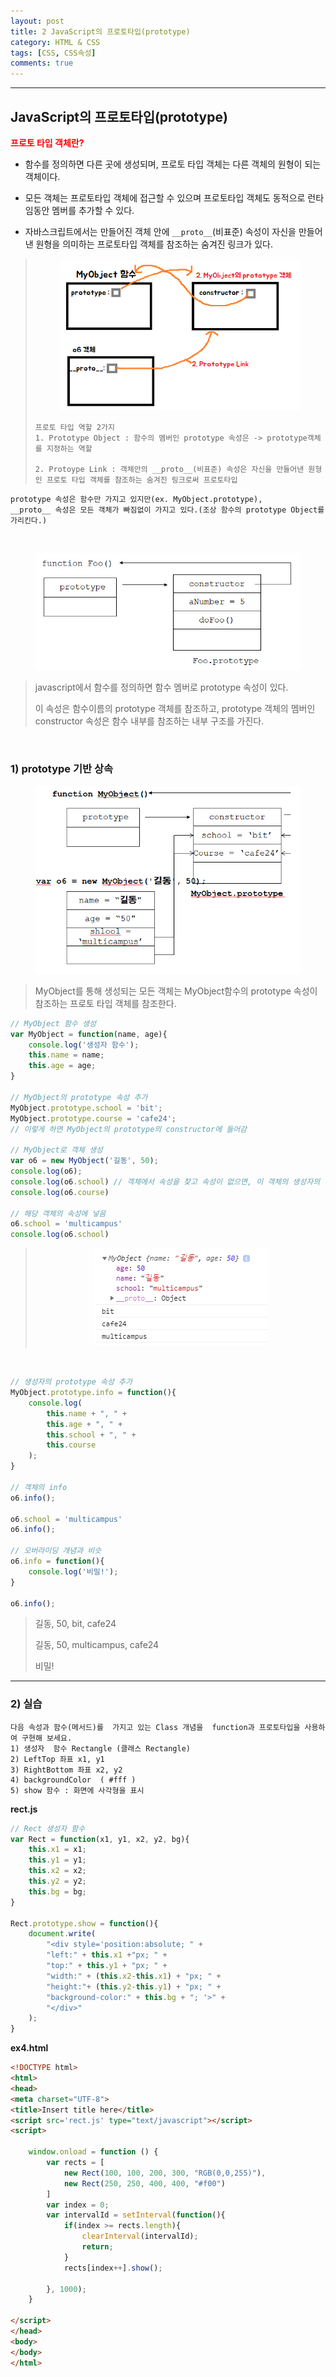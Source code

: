 ```yaml
---
layout: post
title: 2 JavaScript의 프로토타입(prototype)
category: HTML & CSS
tags: [CSS, CSS속성]
comments: true
---
```


------

## JavaScript의 프로토타입(prototype)

<b style="color:red">프로토 타입 객체란?</b>

- 함수를 정의하면 다른 곳에 생성되며, 프로토 타입 객체는 다른 객체의 원형이 되는 객체이다. 

- 모든 객체는 프로토타입 객체에 접근할 수 있으며 프로토타입 객체도 동적으로 런타임동안 멤버를 추가할 수 있다. 

- 자바스크립트에서는 만들어진 객체 안에 `__proto__`(비표준) 속성이 자신을 만들어낸 원형을 의미하는 프로토타입 객체를 참조하는 숨겨진 링크가 있다.

> <center>
> <figure>
> <img src="/assets/post-img/htmlcss/1562138191136.png" alt="views">
> <figcaption></figcaption>
> </figure>
> </center>
>
> ```
> 프로토 타입 역할 2가지
> 1. Prototype Object : 함수의 멤버인 prototype 속성은 -> prototype객체를 지정하는 역할
> 
> 2. Protoype Link : 객체안의 __proto__(비표준) 속성은 자신을 만들어낸 원형인 프로토 타입 객체를 참조하는 숨겨진 링크로써 프로토타입
> ```

```
prototype 속성은 함수만 가지고 있지만(ex. MyObject.prototype),
__proto__ 속성은 모든 객체가 빠짐없이 가지고 있다.(조상 함수의 prototype Object를 가리킨다.)
```



<br>

<center>
<figure>
<img src="/assets/post-img/htmlcss/1562138257330.png" alt="views">
<figcaption></figcaption>
</figure>
</center>

> javascript에서 함수를 정의하면 함수 멤버로 prototype 속성이 있다.
>
> 이 속성은 함수이름의 prototype 객체를 참조하고, prototype 객체의 멤버인 constructor 속성은 함수 내부를 참조하는 내부 구조를 가진다.

<br>

### 1) prototype 기반 상속

<center>
<figure>
<img src="/assets/post-img/htmlcss/1562138273440.png" alt="views">
<figcaption></figcaption>
</figure>
</center>

> MyObject를 통해 생성되는 모든 객체는 MyObject함수의 prototype 속성이 참조하는 프로토 타입 객체를 참조한다.

```js
// MyObject 함수 생성
var MyObject = function(name, age){
    console.log('생성자 함수');
    this.name = name;
    this.age = age;
}

// MyObject의 prototype 속성 추가
MyObject.prototype.school = 'bit';
MyObject.prototype.course = 'cafe24';
// 이렇게 하면 MyObject의 prototype의 constructor에 들어감

// MyObject로 객체 생성
var o6 = new MyObject('길동', 50);
console.log(o6);
console.log(o6.school) // 객체에서 속성을 찾고 속성이 없으면, 이 객체의 생성자의 객체를 찾음, 없으면 undefine
console.log(o6.course)

// 해당 객체의 속성에 넣음
o6.school = 'multicampus'
console.log(o6.school)
```

> <center>
> <figure>
> <img src="/assets/post-img/htmlcss/1562138280416.png" alt="views">
> <figcaption></figcaption>
> </figure>
> </center>

<br>

```js
// 생성자의 prototype 속성 추가
MyObject.prototype.info = function(){
    console.log(
        this.name + ", " +
        this.age + ", " +
        this.school + ", " +
        this.course
    );
}

// 객체의 info
o6.info();

o6.school = 'multicampus'
o6.info();

// 오버라이딩 개념과 비슷
o6.info = function(){
    console.log('비밀!');
}

o6.info();
```

> 길동, 50, bit, cafe24
>
> 길동, 50, multicampus, cafe24
>
> 비밀!

------



### 2) 실습

```
다음 속성과 함수(메서드)를  가지고 있는 Class 개념을  function과 프로토타입을 사용하여 구현해 보세요.
1) 생성자  함수 Rectangle (클래스 Rectangle)
2) LeftTop 좌표 x1, y1
3) RightBottom 좌표 x2, y2
4) backgroundColor  ( #fff )
5) show 함수 : 화면에 사각형을 표시
```

**rect.js**

```javascript
// Rect 생성자 함수
var Rect = function(x1, y1, x2, y2, bg){
    this.x1 = x1;
    this.y1 = y1;
    this.x2 = x2;
    this.y2 = y2;
    this.bg = bg;
}

Rect.prototype.show = function(){
    document.write(
        "<div style='position:absolute; " +
        "left:" + this.x1 +"px; " +
        "top:" + this.y1 + "px; " +
        "width:" + (this.x2-this.x1) + "px; " +
        "height:"+ (this.y2-this.y1) + "px; " +
        "background-color:" + this.bg + "; '>" +
        "</div>"
    );
}

```

**ex4.html**

```html
<!DOCTYPE html>
<html>
<head>
<meta charset="UTF-8">
<title>Insert title here</title>
<script src='rect.js' type="text/javascript"></script>
<script>

    window.onload = function () {
        var rects = [
            new Rect(100, 100, 200, 300, "RGB(0,0,255)"),
            new Rect(250, 250, 400, 400, "#f00")
        ]
        var index = 0;
        var intervalId = setInterval(function(){
            if(index >= rects.length){
                clearInterval(intervalId);
                return;
            }
            rects[index++].show();
            
        }, 1000);
    }

</script>
</head>
<body>
</body>
</html>
```


